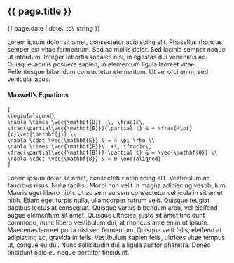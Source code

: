 {{ page.title }}
----------------

<div class="publish_date">
{{ page.date | date\_to\_string }}
</div>

Lorem ipsum dolor sit amet, consectetur adipiscing elit. Phasellus
rhoncus semper est vitae fermentum. Sed ac mollis dolor. Sed lacinia
semper neque ut interdum. Integer lobortis sodales nisi, in egestas dui
venenatis ac. Quisque iaculis posuere sapien, in elementum ligula
laoreet vitae. Pellentesque bibendum consectetur elementum. Ut vel orci
enim, sed vehicula lacus.

<h4>
Maxwell’s Equations
</h4>

<p>
<code>[
\begin{aligned}
\nabla \times \vec{\mathbf{B}} -\, \frac1c\, \frac{\partial\vec{\mathbf{E}}}{\partial t} &amp; = \frac{4\pi}{c}\vec{\mathbf{j}} \\   
\nabla \cdot \vec{\mathbf{E}} &amp; = 4 \pi \rho \\
\nabla \times \vec{\mathbf{E}}\, +\, \frac1c\, \frac{\partial\vec{\mathbf{B}}}{\partial t} &amp; = \vec{\mathbf{0}} \\
\nabla \cdot \vec{\mathbf{B}} &amp; = 0 \end{aligned}
]</code>
</p>

Lorem ipsum dolor sit amet, consectetur adipiscing elit. Vestibulum ac
faucibus risus. Nulla facilisi. Morbi non velit in magna adipiscing
vestibulum. Mauris eget libero nibh. Ut ac sem eu sem consectetur
vehicula in sit amet nibh. Etiam eget turpis nulla, ullamcorper rutrum
velit. Quisque feugiat dapibus lectus at consequat. Quisque varius
bibendum arcu, vel eleifend augue elementum sit amet. Quisque ultricies,
justo sit amet tincidunt commodo, nunc libero vestibulum dui, at rhoncus
ante enim ut ipsum. Maecenas laoreet porta nisi sed fermentum. Quisque
velit felis, eleifend at adipiscing ac, gravida in felis. Vestibulum
sapien felis, ultrices vitae tempus ut, congue eu dui. Nunc sollicitudin
dui a ligula auctor pharetra. Donec tincidunt odio eu neque porttitor
tincidunt.
